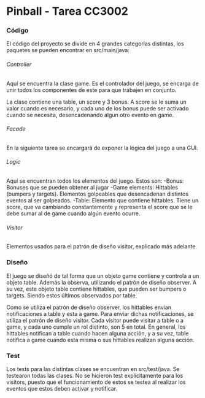 ﻿# Pinball - Tarea CC3002

### Código

El código del proyecto se divide en 4 grandes categorías distintas, los paquetes se pueden encontrar en src/main/java:

###### Controller
Aquí se encuentra la clase game. Es el controlador del juego, se encarga de unir todos los componentes de este para que trabajen en conjunto.

La clase contiene una table, un score y 3 bonus. A score se le suma un valor cuando es necesario, y cada uno de los bonus puede ser activado cuando se necesita, desencadenando algun otro evento en game.

###### Facade
En la siguiente tarea se encargará de exponer la lógica del juego a una GUI.

###### Logic
Aquí se encuentran todos los elementos del juego. Estos son:
-Bonus: Bonuses que se pueden obtener al jugar
-Game elements: Hittables (bumpers y targets). Elementos golpeables que desencadenan distintos eventos al ser golpeados.
-Table: Elemento que contiene hittables. Tiene un score, que va cambiando constantemente y representa el score que se le debe sumar al de game cuando algún evento ocurre.

###### Visitor
Elementos usados para el patrón de diseño visitor, explicado más adelante.

### Diseño

El juego se diseñó de tal forma que un objeto game contiene y controla a un objeto table. Además la observa, utilizando el patrón de diseño observer. A su vez, este objeto table contiene hittables, que pueden ser bumpers o targets. Siendo estos últimos observados por table.

Como se utiliza el patrón de diseño observer, los hittables envían notificaciones a table y esta a game. Para enviar dichas notificaciones, se utiliza el patrón de diseño visitor. Cada visitor puede visitar a table o a game, y cada uno cumple un rol distinto, son 5 en total. En general, los hittables notifican a table cuando hacen alguna acción, y a su vez, table notifica a game cuando esta misma o sus hittables realizan alguna acción. 

### Test

Los tests para las distintas clases se encuentran en src/test/java. Se testearon todas las clases. No se hicieron test explícitamente para los visitors, puesto que el funcionamiento de estos se testea al realizar los eventos que estos deben activar y notificar.
 